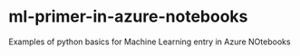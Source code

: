 # ml-primer-in-azure-notebooks
Examples of python basics for Machine Learning entry in Azure NOtebooks
